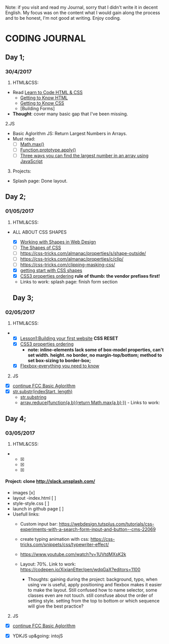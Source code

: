Note: if you visit and read my Journal, sorry that I didn't write it in decent English. My focus was on the content what I would gain along the process and to be honest, I'm not good at writing. Enjoy coding. 

# CODING JOURNAL

## Day 1; 
### 30/4/2017

1. HTML&CSS:
* Read [Learn to Code HTML & CSS](http://learn.shayhowe.com/)
  * [Getting to Know HTML](http://learn.shayhowe.com/html-css/getting-to-know-html/) 
  * [Getting to Know CSS](http://learn.shayhowe.com/html-css/getting-to-know-css/)
  * [Building Forms]
* **Thought**: cover many basic gap that I've been missing. 

2.JS 
* Basic Aglorithm JS: Return Largest Numbers in Arrays.
* Must read: 
    * [ ] [Math.max()](https://developer.mozilla.org/en-US/docs/Web/JavaScript/Reference/Global_Objects/Math/max)
    * [ ] [Function.prototype.apply()](https://developer.mozilla.org/en-US/docs/Web/JavaScript/Reference/Global_Objects/Function/apply)
    * [ ] [Three ways you can find the largest number in an array using JavaScript](https://medium.freecodecamp.com/three-ways-to-return-largest-numbers-in-arrays-in-javascript-5d977baa80a1)
    
3. Projects:
* Splash page: Done layout. 

## Day 2; 
### 01/05/2017

1. HTML&CSS: 
  * ALL ABOUT CSS SHAPES
    - [x] [Working with Shapes in Web Design](https://css-tricks.com/working-with-shapes-in-web-design/)
    - [ ] [The Shapes of CSS](https://css-tricks.com/examples/ShapesOfCSS/)
    - [ ] https://css-tricks.com/almanac/properties/s/shape-outside/
    - [ ] https://css-tricks.com/almanac/properties/c/clip/
    - [ ] https://css-tricks.com/clipping-masking-css/
    - [x] [getting start with CSS shapes](https://www.html5rocks.com/en/tutorials/shapes/getting-started/)
    - [x] [CSS3 properties ordering](https://css-tricks.com/ordering-css3-properties/) **rule of thumb: the vendor prefixes first!**
    - Links to work: 
    splash page: finish form section
    
    ## Day 3; 
### 02/05/2017

1. HTML&CSS: 
  * 
    - [x] [Lesson1:Building your first website](http://learn.shayhowe.com/html-css/building-your-first-web-page/) **CSS RESET**
    - [x] [CSS3 properties ordering](http://learn.shayhowe.com/html-css/opening-the-box-model/)
        - **note: inline-elements lack some of box-model properties, can't set width. height. no border, no margin-top/bottom; method to set box-sizing to border-box;** 
    - [x] [Flexbox-everything you need to know](https://medium.freecodecamp.com/understanding-flexbox-everything-you-need-to-know-b4013d4dc9af)

2. JS
  - [x] [continue FCC Basic Aglorithm]()
  - [x] [str.substr(indexStart, length)](https://developer.mozilla.org/en-US/docs/Web/JavaScript/Reference/Global_Objects/String/substr)
      - [str.substring](https://developer.mozilla.org/en-US/docs/Web/JavaScript/Reference/Global_Objects/String/substring)
      - [array.reduce(function(a,b){return Math.max(a,b);})](https://developer.mozilla.org/en-US/docs/Web/JavaScript/Reference/Global_Objects/Array/Reduce)
            - Links to work: 

 ## Day 4; 
### 03/05/2017

1. HTML&CSS: 
  * 
    - [x] 
    - [x] 
    - [x] 
#### Project: clone http://slack.unsplash.com/

 - images [x]
 - layout -index.html [ ]
 - style-style.css [ ]
 - launch in github page [ ]
- Usefull links:
  - Custom input bar: https://webdesign.tutsplus.com/tutorials/css-experiments-with-a-search-form-input-and-button--cms-22069
  - create typing animation with css: https://css-tricks.com/snippets/css/typewriter-effect/
  - https://www.youtube.com/watch?v=1UVtdMXsK2k
    
    
  - Layout: 70%. Link to work: https://codepen.io/XixianEtter/pen/wdqGaX?editors=1100
      - Thoughts: gaining during the project: background, typo, when using vw is useful, apply positioning and flexbox makes it easier to make the layout. Still confused how to name selector, some classes even are not touch. still consfuse about the order of setting style. setting from the top to bottom or which sequence will give the best practice?

    

2. JS
  - [x] [continue FCC Basic Aglorithm]()
  - [x] YDKJS up&going: intojS 
  



